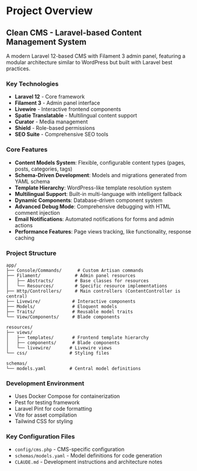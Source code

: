 # Project Overview

## Clean CMS - Laravel-based Content Management System

A modern Laravel 12-based CMS with Filament 3 admin panel, featuring a modular architecture similar to WordPress but built with Laravel best practices.

### Key Technologies
- **Laravel 12** - Core framework
- **Filament 3** - Admin panel interface
- **Livewire** - Interactive frontend components
- **Spatie Translatable** - Multilingual content support
- **Curator** - Media management
- **Shield** - Role-based permissions
- **SEO Suite** - Comprehensive SEO tools

### Core Features
- **Content Models System**: Flexible, configurable content types (pages, posts, categories, tags)
- **Schema-Driven Development**: Models and migrations generated from YAML schema
- **Template Hierarchy**: WordPress-like template resolution system
- **Multilingual Support**: Built-in multi-language with intelligent fallback
- **Dynamic Components**: Database-driven component system
- **Advanced Debug Mode**: Comprehensive debugging with HTML comment injection
- **Email Notifications**: Automated notifications for forms and admin actions
- **Performance Features**: Page views tracking, like functionality, response caching

### Project Structure
```
app/
├── Console/Commands/      # Custom Artisan commands
├── Filament/             # Admin panel resources
│   ├── Abstracts/        # Base classes for resources
│   └── Resources/        # Specific resource implementations
├── Http/Controllers/     # Main controllers (ContentController is central)
├── Livewire/            # Interactive components
├── Models/              # Eloquent models
├── Traits/              # Reusable model traits
└── View/Components/     # Blade components

resources/
├── views/
│   ├── templates/       # Frontend template hierarchy
│   ├── components/      # Blade components
│   └── livewire/       # Livewire views
└── css/                # Styling files

schemas/
└── models.yaml         # Central model definitions
```

### Development Environment
- Uses Docker Compose for containerization
- Pest for testing framework
- Laravel Pint for code formatting
- Vite for asset compilation
- Tailwind CSS for styling

### Key Configuration Files
- `config/cms.php` - CMS-specific configuration
- `schemas/models.yaml` - Model definitions for code generation
- `CLAUDE.md` - Development instructions and architecture notes